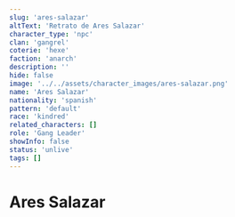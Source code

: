 ```yaml
---
slug: 'ares-salazar'
altText: 'Retrato de Ares Salazar'
character_type: 'npc'
clan: 'gangrel'
coterie: 'hexe'
faction: 'anarch'
description: ''
hide: false
image: '../../assets/character_images/ares-salazar.png'
name: 'Ares Salazar'
nationality: 'spanish'
pattern: 'default'
race: 'kindred'
related_characters: []
role: 'Gang Leader'
showInfo: false
status: 'unlive'
tags: []
---
```


# Ares Salazar
